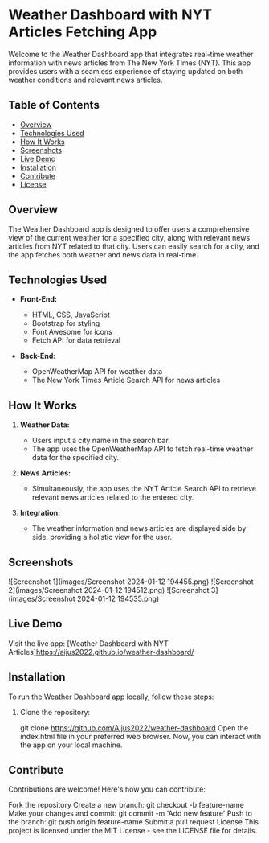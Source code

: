 # Weather Dashboard with NYT Articles Fetching App

Welcome to the Weather Dashboard app that integrates real-time weather information with news articles from The New York Times (NYT). This app provides users with a seamless experience of staying updated on both weather conditions and relevant news articles.

## Table of Contents

- [Overview](#overview)
- [Technologies Used](#technologies-used)
- [How It Works](#how-it-works)
- [Screenshots](#screenshots)
- [Live Demo](#live-demo)
- [Installation](#installation)
- [Contribute](#contribute)
- [License](#license)

## Overview

The Weather Dashboard app is designed to offer users a comprehensive view of the current weather for a specified city, along with relevant news articles from NYT related to that city. Users can easily search for a city, and the app fetches both weather and news data in real-time.

## Technologies Used

- **Front-End:**
  - HTML, CSS, JavaScript
  - Bootstrap for styling
  - Font Awesome for icons
  - Fetch API for data retrieval

- **Back-End:**
  - OpenWeatherMap API for weather data
  - The New York Times Article Search API for news articles

## How It Works

1. **Weather Data:**
   - Users input a city name in the search bar.
   - The app uses the OpenWeatherMap API to fetch real-time weather data for the specified city.

2. **News Articles:**
   - Simultaneously, the app uses the NYT Article Search API to retrieve relevant news articles related to the entered city.

3. **Integration:**
   - The weather information and news articles are displayed side by side, providing a holistic view for the user.

## Screenshots

![Screenshot 1](images/Screenshot 2024-01-12 194455.png)
![Screenshot 2](images/Screenshot 2024-01-12 194512.png)
![Screenshot 3](images/Screenshot 2024-01-12 194535.png)

## Live Demo

Visit the live app: [Weather Dashboard with NYT Articles]https://aijus2022.github.io/weather-dashboard/

## Installation <a name="installation"></a>

To run the Weather Dashboard app locally, follow these steps:

1. Clone the repository:

  
   git clone https://github.com/Aijus2022/weather-dashboard
Open the index.html file in your preferred web browser.
Now, you can interact with the app on your local machine.

## Contribute <a name="contribute"></a>
Contributions are welcome! Here's how you can contribute:

Fork the repository
Create a new branch: git checkout -b feature-name
Make your changes and commit: git commit -m 'Add new feature'
Push to the branch: git push origin feature-name
Submit a pull request
License
This project is licensed under the MIT License - see the LICENSE file for details.
